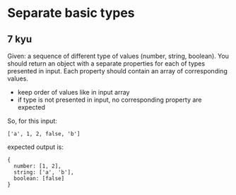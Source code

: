 # Separate basic types
## 7 kyu

Given: a sequence of different type of values (number, string, boolean). You should return an object with a separate properties for each of types presented in input. Each property should contain an array of corresponding values.

- keep order of values like in input array
- if type is not presented in input, no corresponding property are expected

So, for this input:
```
['a', 1, 2, false, 'b']
```
expected output is:
```
{
  number: [1, 2],
  string: ['a', 'b'],
  boolean: [false]
}
```
